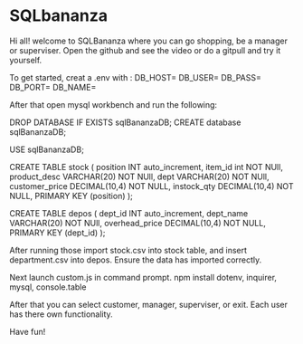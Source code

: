 # SQLbananza

Hi all! welcome to SQLBananza where you can go shopping, be a manager or superviser.
Open the github and see  the video or do a gitpull and try it yourself.

To get started, creat a .env with :
DB_HOST=
DB_USER=
DB_PASS=
DB_PORT=
DB_NAME=

After that open mysql workbench and run the following:

DROP DATABASE IF EXISTS sqlBananzaDB;
CREATE database sqlBananzaDB;

USE sqlBananzaDB;

CREATE TABLE stock (
  position INT auto_increment,
  item_id int NOT NUll,
  product_desc VARCHAR(20) NOT NUll,
  dept VARCHAR(20) NOT NUll,
  customer_price DECIMAL(10,4) NOT NULL,
instock_qty DECIMAL(10,4) NOT NULL,
  PRIMARY KEY (position)
);

CREATE TABLE depos (
  dept_id INT auto_increment,
  dept_name VARCHAR(20) NOT NUll,
  overhead_price DECIMAL(10,4) NOT NULL,
  PRIMARY KEY (dept_id)
);


After running those import stock.csv into stock table, and insert department.csv into depos.
Ensure the data has imported correctly.

Next launch custom.js in command prompt. npm install dotenv, inquirer, mysql, console.table

After that you can select customer, manager, superviser, or exit.
Each user has there own functionality.

Have fun!